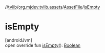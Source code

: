 //[tvlib](../../../index.md)/[org.mjdev.tvlib.assets](../index.md)/[AssetFile](index.md)/[isEmpty](is-empty.md)

# isEmpty

[androidJvm]\
open override fun [isEmpty](is-empty.md)(): [Boolean](https://kotlinlang.org/api/latest/jvm/stdlib/kotlin/-boolean/index.html)

